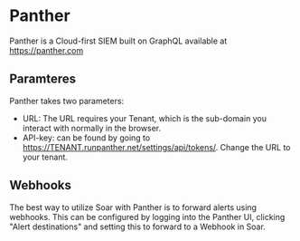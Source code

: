 # Panther
Panther is a Cloud-first SIEM built on GraphQL available at https://panther.com

## Paramteres
Panther takes two parameters:
- URL: The URL requires your Tenant, which is the sub-domain you interact with normally in the browser. 
- API-key: can be found by going to https://TENANT.runpanther.net/settings/api/tokens/. Change the URL to your tenant. 

## Webhooks
The best way to utilize Soar with Panther is to forward alerts using webhooks. 
This can be configured by logging into the Panther UI, clicking "Alert destinations" and setting this to forward to a Webhook in Soar. 
